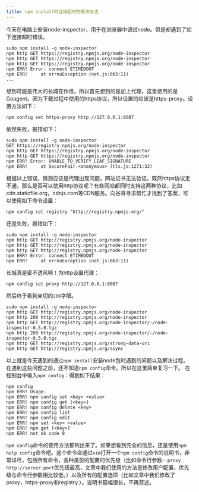 ```yaml
---
title: npm install时连接超时的解决办法
---
```


今天在电脑上安装node-inspector，用于在浏览器中调试node。但是却遇到了如下连接超时错误。
```
sudo npm install -g node-inspector
npm http GET https://registry.npmjs.org/node-inspector
npm http GET https://registry.npmjs.org/node-inspector
npm http GET https://registry.npmjs.org/node-inspector
npm ERR! Error: connect ETIMEDOUT
npm ERR!     at errnoException (net.js:863:11)
...
```
想到可能是伟大的长城在作怪，所以首先想到的是加上代理，这里使用的是Goagent。因为下载过程中使用的https协议，所以设置的应该是https-proxy。设置方法如下：
```
npm config set https-proxy http://127.0.0.1:8087
```
依然失败，报错如下：
```
sudo npm install -g node-inspector
GET https://registry.npmjs.org/node-inspector
npm http GET https://registry.npmjs.org/node-inspector
npm http GET https://registry.npmjs.org/node-inspector
npm ERR! Error: UNABLE_TO_VERIFY_LEAF_SIGNATURE
npm ERR!     at SecurePair.<anonymous> (tls.js:1271:32)
```
根据以上错误，猜测应该是代理出现问题，网站证书无法验证。既然https协议走不通，那么是否可以使用http协议呢？有些网站都同时支持这两种协议，比如cdn.staticfile.org，cdnjs.com等CDN服务。向谷哥寻求帮忙才找到了答案，可以使用如下命令设置：
```
npm config set registry "http://registry.npmjs.org/"
```
还是失败，报错如下：
```
sudo npm install -g node-inspector
npm http GET http://registry.npmjs.org/node-inspector
npm http GET http://registry.npmjs.org/node-inspector
npm http GET http://registry.npmjs.org/node-inspector
npm ERR! Error: connect ETIMEDOUT
npm ERR!     at errnoException (net.js:863:11)
```
长城真是密不透风啊！为http设置代理：
```
npm config set proxy http://127.0.0.1:8087
```
然后终于看到亲切的`200`字眼。
```
sudo npm install -g node-inspector
npm http GET http://registry.npmjs.org/node-inspector
npm http 200 http://registry.npmjs.org/node-inspector
npm http GET http://registry.npmjs.org/node-inspector/-/node-inspector-0.5.0.tgz
npm http 200 http://registry.npmjs.org/node-inspector/-/node-inspector-0.5.0.tgz
npm http GET http://registry.npmjs.org/strong-data-uri
npm http GET http://registry.npmjs.org/async
```

以上就是今天遇到的通过`npm install`安装node包时遇到的问题以及解决过程。在遇到这些问题之前，还不知道`npm config`命令。所以在这里简单复习一下。
在控制台中输入`npm config`：得到如下结果：
```
npm config
npm ERR! Usage:
npm ERR! npm config set <key> <value>
npm ERR! npm config get [<key>]
npm ERR! npm config delete <key>
npm ERR! npm config list
npm ERR! npm config edit
npm ERR! npm set <key> <value>
npm ERR! npm get [<key>]
npm ERR! not ok code 0
```
`npm config`命令的使用方法都列出来了。如果想看到完全的信息，还是使用`npm help config`命令吧。这个命令会通过`vim`打开一个`npm config`命令的说明书，非常详尽，包括所有命令，各种类型的配置的优先级（比如命令行参数`--proxy http://server:port`优先级最高，文章中我们使用的方法是修改用户配置，优先级与命令行参数相比较低。）以及所有的配置选项（比如文章中我们修改了proxy，https-proxy和registry.）。说明书篇幅很长，不再赘述。
